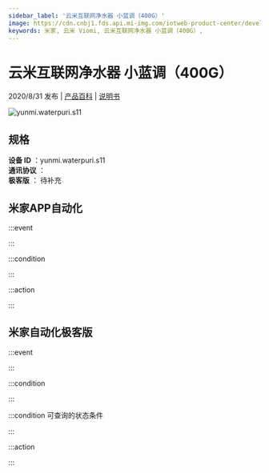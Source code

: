 ```yaml
---
sidebar_label: '云米互联网净水器 小蓝调（400G）'
image: https://cdn.cnbj1.fds.api.mi-img.com/iotweb-product-center/developer_1595403797760MH76tmNQ.png?GalaxyAccessKeyId=AKVGLQWBOVIRQ3XLEW&Expires=9223372036854775807&Signature=8QGZP85/kSSYRWSMp0Qew1Z+LfU=
keywords: 米家, 云米 Viomi, 云米互联网净水器 小蓝调（400G）, 
---
```

# 云米互联网净水器 小蓝调（400G）

2020/8/31 发布 | [产品百科](https://home.mi.com/webapp/content/baike/product/index.html?model=yunmi.waterpuri.s11/) | [说明书](https://home.mi.com/views/introduction.html?model=yunmi.waterpuri.s11&region=cn)

![yunmi.waterpuri.s11](https://cdn.cnbj1.fds.api.mi-img.com/iotweb-product-center/developer_1595403797760MH76tmNQ.png?GalaxyAccessKeyId=AKVGLQWBOVIRQ3XLEW&Expires=9223372036854775807&Signature=8QGZP85/kSSYRWSMp0Qew1Z+LfU=)

## 规格  
> 
**设备 ID** ：yunmi.waterpuri.s11  
**通讯协议** ：  
**极客版**  ： 待补充 


## 米家APP自动化  

:::event  

:::

:::condition  

:::

:::action   

:::

## 米家自动化极客版  

:::event  

:::

:::condition  

:::

:::condition 可查询的状态条件  

:::

:::action  

:::

        
